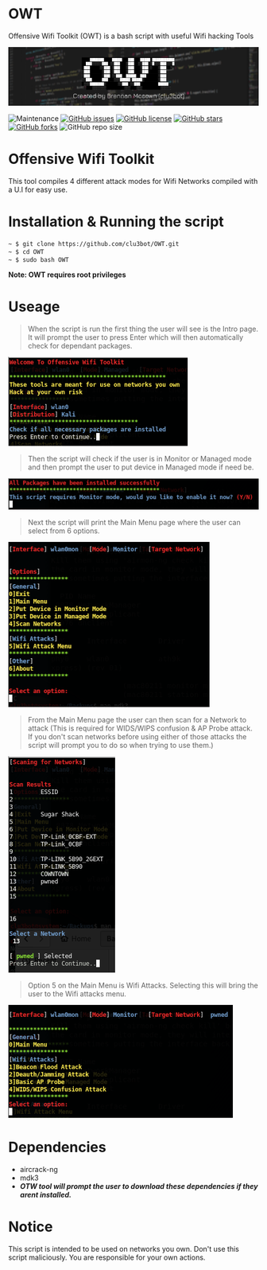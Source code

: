 # OWT
Offensive Wifi Toolkit (OWT) is a bash script with useful Wifi hacking Tools

![banner](img/img6.png)


![Maintenance](https://img.shields.io/maintenance/yes/2021)
[![GitHub issues](https://img.shields.io/github/issues/clu3bot/OWT)](https://github.com/clu3bot/OWT/issues)
[![GitHub license](https://img.shields.io/github/license/clu3bot/OWT)](https://github.com/clu3bot/OWT/blob/main/LICENSE)
[![GitHub stars](https://img.shields.io/github/stars/clu3bot/OWT)](https://github.com/clu3bot/OWT/stargazers)
[![GitHub forks](https://img.shields.io/github/forks/clu3bot/OWT)](https://github.com/clu3bot/OWT/network)
![GitHub repo size](https://img.shields.io/github/repo-size/clu3bot/OWT)
# Offensive Wifi Toolkit
This tool compiles 4 different attack modes for Wifi Networks compiled with a U.I for easy use.

# Installation & Running the script
```
~ $ git clone https://github.com/clu3bot/OWT.git
~ $ cd OWT
~ $ sudo bash OWT
```
**Note: OWT requires root privileges**

# Useage
> When the script is run the first thing the user will see is the Intro page. It will prompt the user to press Enter which will then automatically check for dependant packages. 

![img1](img/img1.png)

> Then the script will check if the user is in Monitor or Managed mode and then prompt the user to put device in Managed mode if need be.

![img2](img/img2.png)

> Next the script will print the Main Menu page where the user can select from 6 options.

![img3](img/img3.png)

> From the Main Menu page the user can then scan for a Network to attack (This is required for WIDS/WIPS confusion & AP Probe attack. If you don't scan networks before using either of those attacks the script will prompt you to do so when trying to use them.)

![img4](img/img4.png)

> Option 5 on the Main Menu is Wifi Attacks. Selecting this will bring the user to the Wifi attacks menu.

![img5](img/img5.png)

# Dependencies 
* aircrack-ng 
* mdk3
* ***OTW tool will prompt the user to download these dependencies if they arent installed.***

# Notice

This script is intended to be used on networks you own. Don't use this script maliciously. You are responsible for your own actions.
